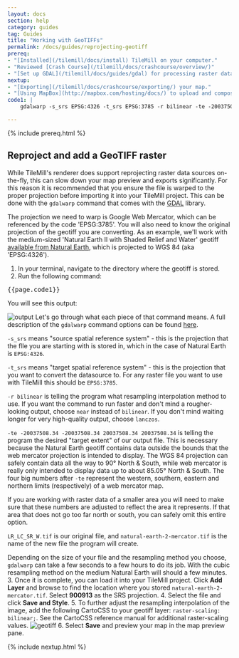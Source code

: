 ```yaml
---
layout: docs
section: help
category: guides
tag: Guides
title: "Working with GeoTIFFs"
permalink: /docs/guides/reprojecting-geotiff
prereq:
- "[Installed](/tilemill/docs/install) TileMill on your computer."
- "Reviewed [Crash Course](/tilemill/docs/crashcourse/overview/)"
- "[Set up GDAL](/tilemill/docs/guides/gdal) for processing raster data in the terminal."
nextup:
- "[Exporting](/tilemill/docs/crashcourse/exporting/) your map."
- "[Using MapBox](http://mapbox.com/hosting/docs/) to upload and composite your map."
code1: |
    gdalwarp -s_srs EPSG:4326 -t_srs EPSG:3785 -r bilinear -te -20037508.34 -20037508.34 20037508.34 20037508.34 NE2_LR_LC_SR_W.tif natural-earth-2-mercator.tif

---
```

{% include prereq.html %}

## Reproject and add a GeoTIFF raster  

While TileMill's renderer does support reprojecting raster data sources on-the-fly, this can slow down your map preview and exports significantly. For this reason it is recommended that you ensure the file is warped to the proper projection before importing it into your TileMill project. This can be done with the `gdalwarp` command that comes with the [GDAL](/tilemill/docs/guides/gdal) library.

The projection we need to warp is Google Web Mercator, which can be referenced by the code 'EPSG:3785'. You will also need to know the original projection of the geotiff you are converting. As an example, we'll work with the medium-sized 'Natural Earth II with Shaded Relief and Water' geotiff [available from Natural Earth](http://www.naturalearthdata.com/downloads/10m-natural-earth-2/10m-natural-earth-ii-with-shaded-relief-and-water/), which is projected to WGS 84 (aka 'EPSG:4326').

1. In your terminal, navigate to the directory where the geotiff is stored.  
2. Run the following command:  
<pre>{{page.code1}}</pre>
You will see this output:

![output](/tilemill/assets/pages/geotiff-process-2.png)
Let's go through what each piece of that command means. A full description of the `gdalwarp` command options can be found [here](http://www.gdal.org/gdalwarp.html).  
 
`-s_srs` means "source spatial reference system" - this is the projection that the flle you are starting with is stored in, which in the case of Natural Earth is `EPSG:4326`.  

`-t_srs` means "target spatial reference system" - this is the projection that you want to convert the datasource to. For any raster file you want to use with TileMill this should be `EPSG:3785`.  

`-r bilinear` is telling the program what resampling interpolation method to use. If you want the command to run faster and don't mind a rougher-looking output, choose `near` instead of `bilinear`. If you don't mind waiting longer for very high-quality output, choose `lanczos`.  

`-te -20037508.34 -20037508.34 20037508.34 20037508.34` is telling the program the desired "target extent" of our output file. This is necessary because the Natural Earth geotiff contains data outside the bounds that the web mercator projection is intended to display. The WGS 84 projection can safely contain data all the way to 90&deg; North & South, while web mercator is really only intended to display data up to about 85.05&deg; North & South. The four big numbers after `-te` represent the western, southern, eastern and northern limits (respectively) of a web mercator map.  

If you are working with raster data of a smaller area you will need to make sure that these numbers are adjusted to reflect the area it represents. If that area that does not go too far north or south, you can safely omit this entire option.  

`LR_LC_SR_W.tif` is our original file, and `natural-earth-2-mercator.tif` is the name of the new file the program will create.  

Depending on the size of your file and the resampling method you choose, `gdalwarp` can take a few seconds to a few hours to do its job. With the cubic resampling method on the medium Natural Earth will should a few minutes.  
3. Once it is complete, you can load it into your TileMill project. Click **Add Layer** and browse to find the location where you stored `natural-earth-2-mercator.tif`. Select **900913** as the SRS projection. 
4. Select the file and click **Save and Style**. 
5. To further adjust the resampling interpolation of the image, add the following CartoCSS to your geotiff layer: `raster-scaling: bilinear;`. See the CartoCSS reference manual for additional raster-scaling values. 
![geotiff](/tilemill/assets/pages/geotiff-process-5.png)
6. Select **Save** and preview your map in the map preview pane. 

{% include nextup.html %}
